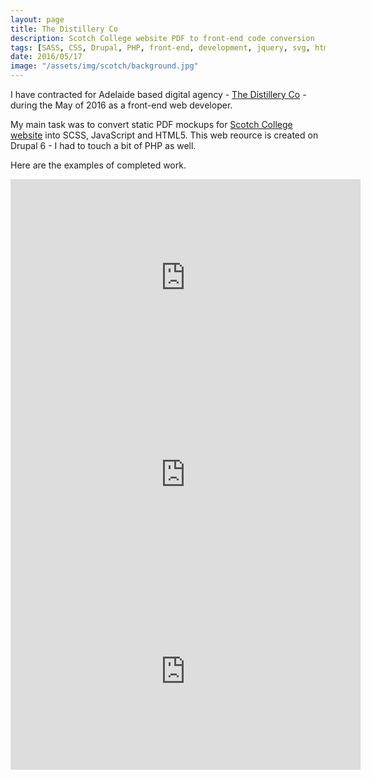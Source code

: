 ```yaml
---
layout: page
title: The Distillery Co
description: Scotch College website PDF to front-end code conversion
tags: [SASS, CSS, Drupal, PHP, front-end, development, jquery, svg, html5, animations, animation]
date: 2016/05/17
image: "/assets/img/scotch/background.jpg"
---
```


I have contracted for Adelaide based digital agency - [The Distillery Co](https://thedistillery.co/) - during the May of 2016 as a front-end web developer. 

My main task was to convert static PDF mockups for [Scotch College website](https://web.archive.org/web/20180811223753/https://www.scotch.sa.edu.au/) into SCSS, JavaScript and HTML5. This web reource is created on Drupal 6 - I had to touch a bit of PHP as well.

Here are the examples of completed work.

<div class="videoWrapper">
    <iframe width="560" height="315" src="https://www.youtube.com/embed/W9aWYdryflo" frameborder="0" allow="autoplay; encrypted-media" allowfullscreen></iframe>
</div>

<div class="videoWrapper">
    <iframe width="560" height="315" src="https://www.youtube.com/embed/JCSyvrKKjAs" frameborder="0" allow="autoplay; encrypted-media" allowfullscreen></iframe>
</div>

<div class="videoWrapper">
    <iframe width="560" height="315" src="https://www.youtube.com/embed/hlni2CPRJXA" frameborder="0" allow="autoplay; encrypted-media" allowfullscreen></iframe>
</div>